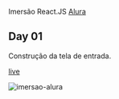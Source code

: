 Imersão React.JS [Alura](https://www.alura.com.br/imersao-react)

## Day 01

Construção da tela de entrada.

[live](https://imersao-alura-react-i9tmrb7h8-eddi3ms.vercel.app)

![imersao-alura](https://user-images.githubusercontent.com/75024157/150861781-aa4c77df-6242-4df3-9e79-8c18e60502f3.PNG)
